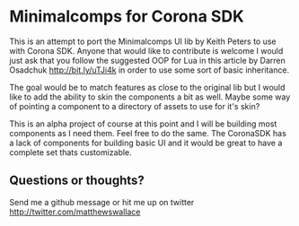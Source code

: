 # Minimalcomps for Corona SDK

This is an attempt to port the Minimalcomps UI lib by Keith Peters to use with Corona SDK.
Anyone that would like to contribute is welcome I would just ask that you follow the suggested OOP for Lua in this article by Darren Osadchuk http://bit.ly/uTJi4k in order to use some sort of basic inheritance.

The goal would be to match features as close to the original lib but I would like to add the ability to skin the components a bit as well. Maybe some way of pointing a component to a directory of assets to use for it's skin?

This is an alpha project of course at this point and I will be building most components as I need them. Feel free to do the same. The CoronaSDK has a lack of components for building basic UI and it would be great to have a complete set thats customizable.

## Questions or thoughts?
Send me a github message or hit me up on twitter http://twitter.com/matthewswallace